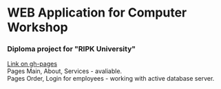 # WEB Application for Computer Workshop

### Diploma project for "RIPK University"

[Link on gh-pages](https://cathzetjo.github.io/PC_app/)  
Pages Main, About, Services - avaliable.  
Pages Order, Login for employees - working with active database server.
